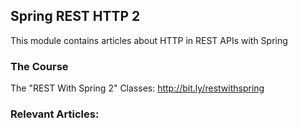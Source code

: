 ## Spring REST HTTP 2

This module contains articles about HTTP in REST APIs with Spring

### The Course
The "REST With Spring 2" Classes: http://bit.ly/restwithspring

### Relevant Articles:


